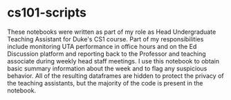 # cs101-scripts

These notebooks were written as part of my role as Head Undergraduate Teaching Assistant for Duke's CS1 course. Part of my responsibilities include monitoring UTA performance in office hours and on the Ed Discussion platform and reporting back to the Professor and teaching associate during weekly head staff meetings. I use this notebook to obtain basic summary information about the week and to flag any suspicious behavior. All of the resulting dataframes are hidden to protect the privacy of the teaching assistants, but the majority of the code is present in the notebook.
